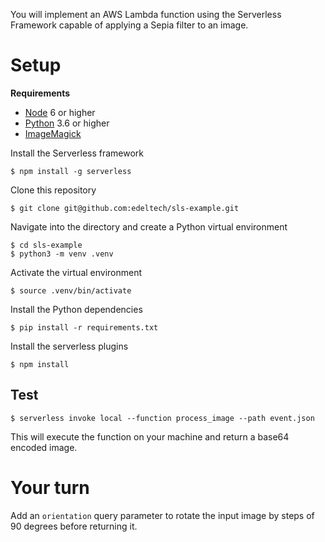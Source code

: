 You will implement an AWS Lambda function using the Serverless Framework capable of applying a Sepia filter to an image.


# Setup

**Requirements**

- [Node](https://nodejs.org/en/download/) 6 or higher
- [Python](https://www.python.org/downloads/) 3.6 or higher
- [ImageMagick](https://imagemagick.org/script/download.php)


Install the Serverless framework

	$ npm install -g serverless

Clone this repository

	$ git clone git@github.com:edeltech/sls-example.git

Navigate into the directory and create a Python virtual environment

	$ cd sls-example
	$ python3 -m venv .venv

Activate the virtual environment

	$ source .venv/bin/activate

Install the Python dependencies

	$ pip install -r requirements.txt

Install the serverless plugins

	$ npm install

## Test

	$ serverless invoke local --function process_image --path event.json

This will execute the function on your machine and return a base64 encoded image.


# Your turn

Add an `orientation` query parameter to rotate the input image by steps of 90 degrees before returning it.

